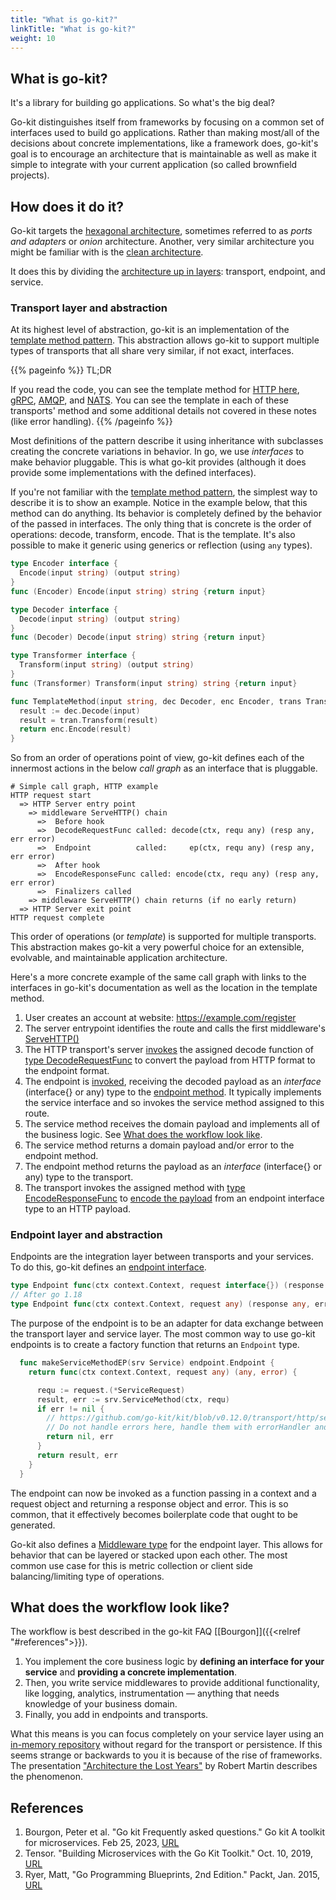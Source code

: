 ```yaml
---
title: "What is go-kit?"
linkTitle: "What is go-kit?"
weight: 10
---
```


## What is go-kit?

It's a library for building go applications. So what's the big deal? 

Go-kit distinguishes itself from frameworks by focusing on a common set of
interfaces used to build go applications.  Rather than making most/all of the
decisions about concrete implementations, like a framework does, go-kit's goal
is to encourage an architecture that is maintainable as well as make it simple
to integrate with your current application (so called brownfield projects).


## How does it do it?

Go-kit targets the [hexagonal
architecture](https://alistair.cockburn.us/hexagonal-architecture), sometimes
referred to as _ports and adapters_ or _onion_ architecture.   Another, very
similar architecture you might be familiar with is the [clean
architecture](https://blog.cleancoder.com/uncle-bob/2012/08/13/the-clean-architecture.html). 

It does this by dividing the [architecture up in
layers](https://gokit.io/faq/#design-mdash-how-is-a-go-kit-microservice-modeled):
transport, endpoint, and service.

### Transport layer and abstraction

At its highest level of abstraction, go-kit is an implementation of the [template
method pattern](https://en.wikipedia.org/wiki/Template_method_pattern).  This
abstraction allows go-kit to support multiple types of transports that all
share very similar, if not exact, interfaces.

{{% pageinfo %}}
TL;DR

If you read the code, you can see the template method for 
[HTTP here](https://github.com/go-kit/kit/blob/v0.12.0/transport/http/server.go#L95),
[gRPC](https://github.com/go-kit/kit/blob/v0.12.0/transport/grpc/server.go#L90), 
[AMQP](https://github.com/go-kit/kit/blob/v0.12.0/transport/amqp/subscriber.go#L98),
and [NATS](https://github.com/go-kit/kit/blob/v0.12.0/transport/nats/subscriber.go#L94).
You can see the template in each of these transports' method and some
additional details not covered in these notes (like error handling).
{{% /pageinfo %}}

Most definitions of the pattern describe it using inheritance with subclasses
creating the concrete variations in behavior. In go, we use _interfaces_ to
make behavior pluggable.  This is what go-kit provides (although it does
provide some implementations with the defined interfaces).

If you're not familiar with the [template method
pattern](https://en.wikipedia.org/wiki/Template_method_pattern), the simplest
way to describe it is to show an example.  Notice in the example below, that
this method can do anything.  Its behavior is completely defined by the
behavior of the passed in interfaces.  The only thing that is concrete is the
order of operations: decode, transform, encode.  That is the template.  It's
also possible to make it generic using generics or reflection (using `any`
types).

```go
type Encoder interface {
  Encode(input string) (output string)
}
func (Encoder) Encode(input string) string {return input}

type Decoder interface {
  Decode(input string) (output string)
}
func (Decoder) Decode(input string) string {return input}

type Transformer interface {
  Transform(input string) (output string)
}
func (Transformer) Transform(input string) string {return input}

func TemplateMethod(input string, dec Decoder, enc Encoder, trans Transformer) string {
  result := dec.Decode(input)
  result = tran.Transform(result)
  return enc.Encode(result)
}
```

So from an order of operations point of view, go-kit defines each of the
innermost actions in the below _call graph_ as an interface that is pluggable.

```
# Simple call graph, HTTP example
HTTP request start
  => HTTP Server entry point
    => middleware ServeHTTP() chain
      =>  Before hook
      =>  DecodeRequestFunc called: decode(ctx, requ any) (resp any, err error)
      =>  Endpoint          called:     ep(ctx, requ any) (resp any, err error)
      =>  After hook
      =>  EncodeResponseFunc called: encode(ctx, requ any) (resp any, err error)
      =>  Finalizers called
    => middleware ServeHTTP() chain returns (if no early return)
  => HTTP Server exit point
HTTP request complete
```

This order of operations (or _template_) is supported for multiple transports.
This abstraction makes go-kit a very powerful choice for an extensible,
evolvable, and maintainable application architecture.

Here's a more concrete example of the same call graph with links to the
interfaces in go-kit's documentation as well as the location in the template method.

1. User creates an account at website: https://example.com/register
1. The server entrypoint identifies the route and calls the first middleware's
   [ServeHTTP()](https://pkg.go.dev/github.com/go-kit/kit@v0.12.0/transport/http#Server.ServeHTTP)
1. The HTTP transport's server
	 [invokes](https://github.com/go-kit/kit/blob/v0.12.0/transport/http/server.go#L114)
	 the assigned decode function of 
   [type DecodeRequestFunc](https://pkg.go.dev/github.com/go-kit/kit@v0.12.0/transport/http#DecodeRequestFunc)
   to convert the payload from HTTP format to the endpoint format.
1. The endpoint is [invoked](https://github.com/go-kit/kit/blob/v0.12.0/transport/http/server.go#L121),
	 receiving the decoded payload as an _interface_ (interface{} or any) type to the [endpoint
	 method](https://pkg.go.dev/github.com/go-kit/kit@v0.12.0/endpoint#Endpoint).
	 It typically implements the service interface and so invokes the service
   method assigned to this route.
1. The service method receives the domain payload and implements all of the
   business logic.  See [What does the workflow look
   like](#what-does-the-workflow-look-like). 
1. The service method returns a domain payload and/or error to the endpoint
   method.
1. The endpoint method returns the payload as an _interface_ (interface{} or
   any) type to the transport.
1. The transport invokes the assigned method with 
	 [type EncodeResponseFunc](https://pkg.go.dev/github.com/go-kit/kit@v0.12.0/transport/http#EncodeResponseFunc)
	 to [encode the
   payload](https://github.com/go-kit/kit/blob/v0.12.0/transport/http/server.go#L132)
   from an endpoint interface type to an HTTP payload.

### Endpoint layer and abstraction

Endpoints are the integration layer between transports and your services.  To
do this, go-kit defines an [endpoint
interface](https://pkg.go.dev/github.com/go-kit/kit@v0.12.0/endpoint#Endpoint).

```go
type Endpoint func(ctx context.Context, request interface{}) (response interface{}, err error)
// After go 1.18
type Endpoint func(ctx context.Context, request any) (response any, err error)
```

The purpose of the endpoint is to be an adapter for data exchange between the
transport layer and service layer. The most common way to use go-kit endpoints
is to create a factory function that returns an `Endpoint` type. 

```go
  func makeServiceMethodEP(srv Service) endpoint.Endpoint {
    return func(ctx context.Context, request any) (any, error) {

      requ := request.(*ServiceRequest)
      result, err := srv.ServiceMethod(ctx, requ)
      if err != nil {
        // https://github.com/go-kit/kit/blob/v0.12.0/transport/http/server.go#L14
        // Do not handle errors here, handle them with errorHandler and errorEncoder
        return nil, err
      }
      return result, err
    }
  }
```

The endpoint can now be invoked as a function passing in a context and a
request object and returning a response object and error.  This is so common,
that it effectively becomes boilerplate code that ought to be generated.

Go-kit also defines a [Middleware
type](https://pkg.go.dev/github.com/go-kit/kit@v0.12.0/endpoint#Middleware) for
the endpoint layer.  This allows for behavior that can be layered or stacked
upon each other.  The most common use case for this is metric collection or
client side balancing/limiting type of operations.

## What does the workflow look like?

The workflow is best described in the go-kit FAQ [[Bourgon]]({{<relref "#references">}}).

1. You implement the core business logic by **defining an interface for your
   service** and **providing a concrete implementation**.
1. Then, you write service middlewares to provide additional functionality,
   like logging, analytics, instrumentation — anything that needs knowledge of
   your business domain.
1. Finally, you add in endpoints and transports.

What this means is you can focus completely on your service layer using an
[in-memory repository](https://martinfowler.com/eaaCatalog/repository.html)
without regard for the transport or persistence.  If this seems strange or
backwards to you it is because of the rise of frameworks.  The presentation
["Architecture the Lost Years"](https://youtu.be/WpkDN78P884?t=511) by Robert
Martin describes the phenomenon.


## References

<!-- Format for online resources: -->
<!-- Author Last Name, First Name. “Title of Work.” Title of Site, Sponsor or -->
<!-- Publisher (include only if different from website title or author), Date of -->
<!-- Publication or Update Date, URL. Accessed Date (only if no date of publication -->
<!-- or update date). -->

1. Bourgon, Peter et al. "Go kit Frequently asked questions." Go kit A toolkit for microservices. Feb 25, 2023, [URL](https://gokit.io/faq)
2. Tensor.  "Building Microservices with the Go Kit Toolkit."  Oct. 10, 2019, [URL](https://www.youtube.com/watch?v=sjd2ePF3CuQ)
3. Ryer, Matt, "Go Programming Blueprints, 2nd Edition." Packt, Jan. 2015, [URL](https://github.com/PacktPublishing/Go-Programming-Blueprints/tree/master/Chapter10)
